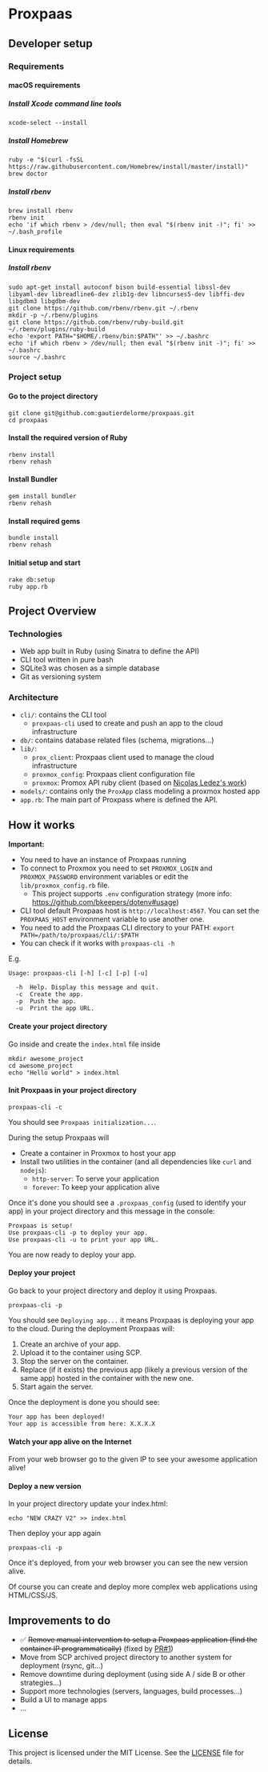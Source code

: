 # Proxpaas

## Developer setup

### Requirements

#### macOS requirements

##### Install Xcode command line tools

    xcode-select --install

##### Install Homebrew

    ruby -e "$(curl -fsSL https://raw.githubusercontent.com/Homebrew/install/master/install)"
    brew doctor

##### Install rbenv

    brew install rbenv
    rbenv init
    echo 'if which rbenv > /dev/null; then eval "$(rbenv init -)"; fi' >> ~/.bash_profile


#### Linux requirements

##### Install rbenv

    sudo apt-get install autoconf bison build-essential libssl-dev libyaml-dev libreadline6-dev zlib1g-dev libncurses5-dev libffi-dev libgdbm3 libgdbm-dev
    git clone https://github.com/rbenv/rbenv.git ~/.rbenv
    mkdir -p ~/.rbenv/plugins
    git clone https://github.com/rbenv/ruby-build.git ~/.rbenv/plugins/ruby-build
    echo 'export PATH="$HOME/.rbenv/bin:$PATH"' >> ~/.bashrc
    echo 'if which rbenv > /dev/null; then eval "$(rbenv init -)"; fi' >> ~/.bashrc
    source ~/.bashrc

### Project setup

#### Go to the project directory

    git clone git@github.com:gautierdelorme/proxpaas.git
    cd proxpaas

#### Install the required version of Ruby

    rbenv install
    rbenv rehash

#### Install Bundler

    gem install bundler
    rbenv rehash

#### Install required gems

    bundle install
    rbenv rehash

#### Initial setup and start

    rake db:setup
    ruby app.rb


## Project Overview

### Technologies

- Web app built in Ruby (using Sinatra to define the API)
- CLI tool written in pure bash
- SQLite3 was chosen as a simple database
- Git as versioning system

### Architecture

- `cli/`: contains the CLI tool
  - `proxpaas-cli` used to create and push an app to the cloud infrastructure
- `db/`: contains database related files (schema, migrations...)
- `lib/`:
  - `prox_client`: Proxpaas client used to manage the cloud infrastructure
  - `proxmox_config`: Proxpaas client configuration file
  - `proxmox`: Promox API ruby client (based on [Nicolas Ledez's work](https://github.com/nledez/proxmox))
- `models/`: contains only the `ProxApp` class modeling a proxmox hosted app
- `app.rb`: The main part of Proxpass where is defined the API.

## How it works

**Important:**

- You need to have an instance of Proxpaas running
- To connect to Proxmox you need to set `PROXMOX_LOGIN` and `PROXMOX_PASSWORD` environment variables or edit the `lib/proxmox_config.rb` file.
  - This project supports `.env` configuration strategy (more info: https://github.com/bkeepers/dotenv#usage)
- CLI tool default Proxpaas host is `http://localhost:4567`. You can set the `PROXPAAS_HOST` environment variable to use another one.
- You need to add the Proxpaas CLI directory to your PATH: `export PATH=/path/to/proxpaas/cli/:$PATH`
- You can check if it works with `proxpaas-cli -h`

E.g.

    Usage: proxpaas-cli [-h] [-c] [-p] [-u]

      -h  Help. Display this message and quit.
      -c  Create the app.
      -p  Push the app.
      -u  Print the app URL.


#### Create your project directory

Go inside and create the `index.html` file inside

    mkdir awesome_project
    cd awesome_project
    echo "Hello world" > index.html

#### Init Proxpaas in your project directory

    proxpaas-cli -c

You should see `Proxpaas initialization...`.

During the setup Proxpaas will
- Create a container in Proxmox to host your app
- Install two utilities in the container (and all dependencies like `curl` and `nodejs`):
  - `http-server`: To serve your application
  - `forever`: To keep your application alive


Once it's done  you should see a `.proxpaas_config` (used to identify your app) in your project directory and this message in the console:

    Proxpaas is setup!
    Use proxpaas-cli -p to deploy your app.
    Use proxpaas-cli -u to print your app URL.

You are now ready to deploy your app.

#### Deploy your project

Go back to your project directory and deploy it using Proxpaas.

    proxpaas-cli -p

You should see `Deploying app...` it means Proxpaas is deploying your app to the cloud.
During the deployment Proxpaas will:


1. Create an archive of your app.
1. Upload it to the container using SCP.
1. Stop the server on the container.
1. Replace (if it exists) the previous app (likely a previous version of the same app) hosted in the container with the new one.
1. Start again the server.

Once the deployment is done you should see:

    Your app has been deployed!
    Your app is accessible from here: X.X.X.X

#### Watch your app alive on the Internet

From your web browser go to the given IP to see your awesome application alive!

#### Deploy a new version

In your project directory update your index.html:

    echo "NEW CRAZY V2" >> index.html

Then deploy your app again

    proxpaas-cli -p

Once it's deployed, from your web browser you can see the new version alive.


Of course you can create and deploy more complex web applications using HTML/CSS/JS.


## Improvements to do

- ✅ ~~Remove manual intervention to setup a Proxpaas application (find the container IP programmatically)~~ (fixed by [PR#1](https://github.com/gautierdelorme/proxpaas/pull/1))
- Move from SCP archived project directory to another system for deployment (rsync, git...)
- Remove downtime during deployment (using side A / side B or other strategies...)
- Support more technologies (servers, languages, build processes...)
- Build a UI to manage apps
- ...

## License

This project is licensed under the MIT License. See the [LICENSE](LICENSE) file for details.
